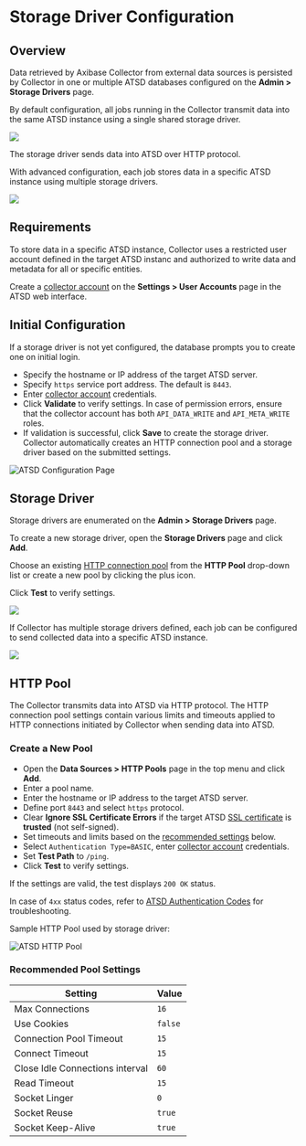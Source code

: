 # Storage Driver Configuration

## Overview

Data retrieved by Axibase Collector from external data sources is persisted by Collector in one or multiple ATSD databases configured on the **Admin > Storage Drivers** page.

By default configuration, all jobs running in the Collector transmit data into the same ATSD instance using a single shared storage driver.

![](./images/storage-driver-basic.png)

The storage driver sends data into ATSD over HTTP protocol.

With advanced configuration, each job stores data in a specific ATSD instance using multiple storage drivers.

![](./images/storage-driver-advanced.png)

## Requirements

To store data in a specific ATSD instance, Collector uses a restricted user account defined in the target ATSD instanc and authorized to write data and metadata for all or specific entities.

Create a [collector account](https://axibase.com/docs/atsd/administration/collector-account.html) on the **Settings > User Accounts** page in the ATSD web interface.

## Initial Configuration

If a storage driver is not yet configured, the database prompts you to create one on initial login.

* Specify the hostname or IP address of the target ATSD server.
* Specify `https` service port address. The default is `8443`.
* Enter [collector account](https://axibase.com/docs/atsd/administration/collector-account.html) credentials.
* Click **Validate** to verify settings. In case of permission errors, ensure that the collector account has both `API_DATA_WRITE` and `API_META_WRITE` roles.
* If validation is successful, click **Save** to create the storage driver. Collector automatically creates an HTTP connection pool and a storage driver based on the submitted settings.

![ATSD Configuration Page](./images/atsd_configuration.png)

## Storage Driver

Storage drivers are enumerated on the **Admin > Storage Drivers** page.

To create a new storage driver, open the **Storage Drivers** page and click **Add**.

Choose an existing [HTTP connection pool](#http-pool) from the **HTTP Pool** drop-down list or create a new pool by clicking the plus icon.

Click **Test** to verify settings.

![](./images/storage-driver-test.png)

If Collector has multiple storage drivers defined, each job can be configured to send collected data into a specific ATSD instance.

![](./images/job-storage-driver.png)

## HTTP Pool

The Collector transmits data into ATSD via HTTP protocol. The HTTP connection pool settings contain various limits and timeouts applied to HTTP connections initiated by Collector when sending data into ATSD.

### Create a New Pool

* Open the **Data Sources > HTTP Pools** page in the top menu and click **Add**.
* Enter a pool name.
* Enter the hostname or IP address to the target ATSD server.
* Define port `8443` and select `https` protocol.
* Clear **Ignore SSL Certificate Errors** if the target ATSD [SSL certificate](https://axibase.com/docs/atsd/administration/ssl-ca-signed.html) is **trusted** (not self-signed).
* Set timeouts and limits based on the [recommended settings](#recommended-pool-settings) below.
* Select `Authentication Type=BASIC`, enter [collector account](https://axibase.com/docs/atsd/administration/collector-account.html) credentials.
* Set **Test Path** to `/ping`.
* Click **Test** to verify settings.

If the settings are valid, the test displays `200 OK` status.

In case of `4xx` status codes, refer to [ATSD Authentication Codes](https://axibase.com/docs/atsd/administration/user-authentication.html#authentication-and-authorization-errors) for troubleshooting.

Sample HTTP Pool used by storage driver:

![ATSD HTTP Pool](./images/storage-driver-pool.png)

### Recommended Pool Settings

**Setting** | **Value**
----- | -----
Max Connections | `16`
Use Cookies | `false`
Connection Pool Timeout | `15`
Connect Timeout | `15`
Close Idle Connections interval | `60`
Read Timeout | `15`
Socket Linger | `0`
Socket Reuse | `true`
Socket Keep-Alive | `true`
